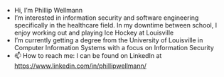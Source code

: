 - Hi, I’m Phillip Wellmann
- I’m interested in information security and software engineering specifically in the healthcare field. In my downtime between school, I enjoy working out and playing Ice Hockey at Louisville
- I’m currently getting a degree from the University of Louisville in Computer Information Systems with a focus on Information Security
- 📫 How to reach me:
     I can be found on LinkedIn at https://www.linkedin.com/in/phillipwellmann/

<!---
phillipwellmann/phillipwellmann is a ✨ special ✨ repository because its `README.md` (this file) appears on your GitHub profile.
You can click the Preview link to take a look at your changes.
--->
